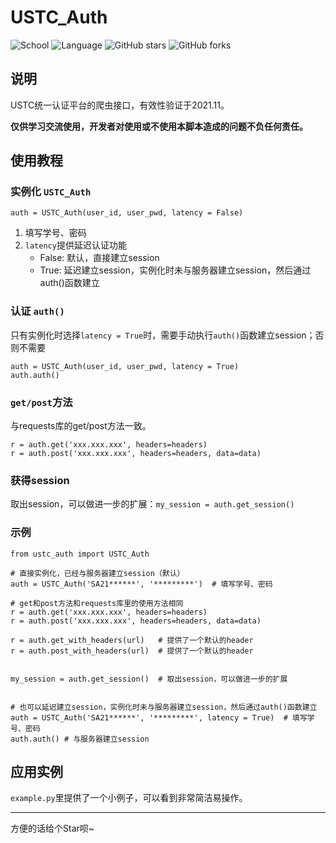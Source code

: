# USTC_Auth

![School](https://img.shields.io/badge/School-URC-blue.svg)
![Language](https://img.shields.io/badge/language-Python3-yellow.svg)
![GitHub stars](https://img.shields.io/github/stars/VincentJYZhang/USTC_Auth)
![GitHub forks](https://img.shields.io/github/forks/VincentJYZhang/USTC_Auth)

## 说明

USTC统一认证平台的爬虫接口，有效性验证于2021.11。

**仅供学习交流使用，开发者对使用或不使用本脚本造成的问题不负任何责任。**

## 使用教程


### 实例化 `USTC_Auth`

`auth = USTC_Auth(user_id, user_pwd, latency = False)`

1. 填写学号、密码
2. `latency`提供延迟认证功能
    * False: 默认，直接建立session
    * True: 延迟建立session，实例化时未与服务器建立session，然后通过auth()函数建立

### 认证 `auth()`

只有实例化时选择`latency = True`时，需要手动执行`auth()`函数建立session；否则不需要

```
auth = USTC_Auth(user_id, user_pwd, latency = True)
auth.auth()
```

### `get/post`方法

与requests库的get/post方法一致。

```
r = auth.get('xxx.xxx.xxx', headers=headers)
r = auth.post('xxx.xxx.xxx', headers=headers, data=data)
```


### 获得session

取出session，可以做进一步的扩展：`my_session = auth.get_session()`

### 示例

```
from ustc_auth import USTC_Auth

# 直接实例化，已经与服务器建立session（默认）
auth = USTC_Auth('SA21******', '*********')  # 填写学号、密码

# get和post方法和requests库里的使用方法相同
r = auth.get('xxx.xxx.xxx', headers=headers)
r = auth.post('xxx.xxx.xxx', headers=headers, data=data)

r = auth.get_with_headers(url)   # 提供了一个默认的header
r = auth.post_with_headers(url)  # 提供了一个默认的header


my_session = auth.get_session()  # 取出session，可以做进一步的扩展


# 也可以延迟建立session，实例化时未与服务器建立session，然后通过auth()函数建立
auth = USTC_Auth('SA21******', '*********', latency = True)  # 填写学号、密码
auth.auth() # 与服务器建立session
```

## 应用实例

`example.py`里提供了一个小例子，可以看到非常简洁易操作。


---

方便的话给个Star呗~
